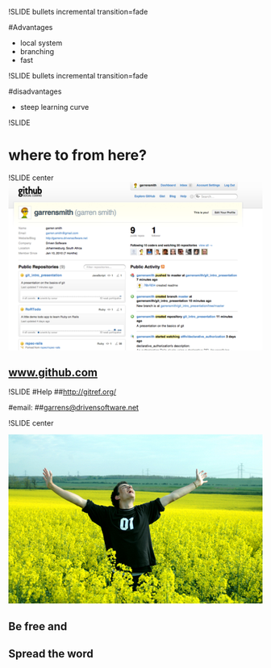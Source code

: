 !SLIDE bullets incremental transition=fade

#Advantages
* local system
* branching
* fast

!SLIDE bullets incremental transition=fade

#disadvantages
* steep learning curve

!SLIDE
# where to from here?

!SLIDE center
![github](github.png)
## www.github.com

!SLIDE
#Help
##http://gitref.org/
  
#email:
##garrens@drivensoftware.net

!SLIDE center

![spread the word](be_free.jpg)
## Be free and
## Spread the word
 

